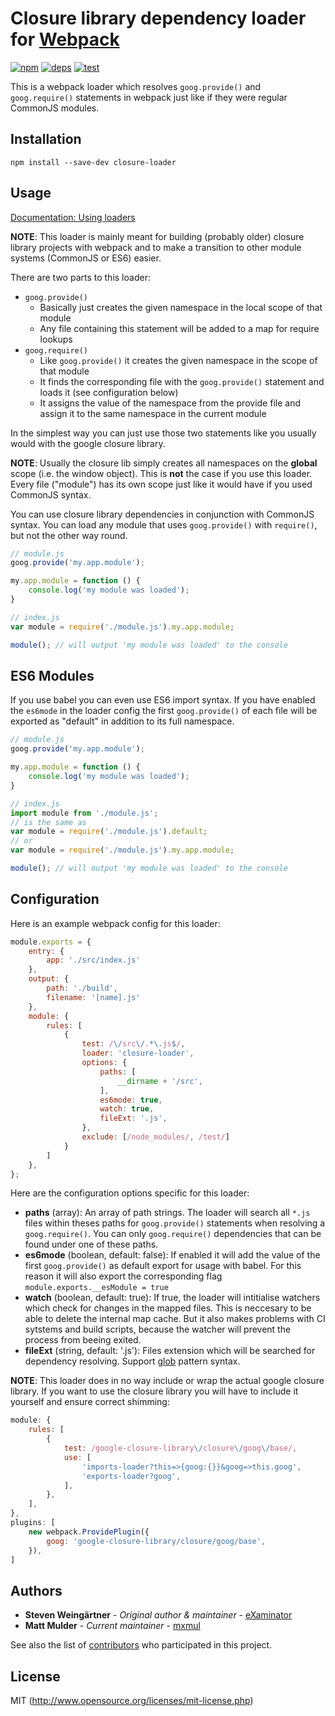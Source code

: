 # Closure library dependency loader for [Webpack](http://webpack.github.io/)

[![npm][npm]][npm-url]
[![deps][deps]][deps-url]
[![test][test]][test-url]

This is a webpack loader which resolves `goog.provide()` and `goog.require()` statements in webpack
just like if they were regular CommonJS modules.

## Installation
```npm install --save-dev closure-loader```

## Usage
[Documentation: Using loaders](http://webpack.github.io/docs/using-loaders.html)

**NOTE**: This loader is mainly meant for building (probably older) closure library projects with webpack
and to make a transition to other module systems (CommonJS or ES6) easier.

There are two parts to this loader:
- `goog.provide()`
    - Basically just creates the given namespace in the local scope of that module
    - Any file containing this statement will be added to a map for require lookups
- `goog.require()`
    - Like `goog.provide()` it creates the given namespace in the scope of that module
    - It finds the corresponding file with the `goog.provide()` statement and loads it (see configuration below)
    - It assigns the value of the namespace from the provide file and assign it to the same
      namespace in the current module

In the simplest way you can just use those two statements like you usually would with the google closure library.

**NOTE**: Usually the closure lib simply creates all namespaces on the **global** scope (i.e. the window object).
This is **not** the case if you use this loader. Every file ("module") has its own scope just like it would have
if you used CommonJS syntax.

You can use closure library dependencies in conjunction with CommonJS syntax. You can load any module that uses
`goog.provide()` with `require()`, but not the other way round.

```javascript
// module.js
goog.provide('my.app.module');

my.app.module = function () {
    console.log('my module was loaded');
}

// index.js
var module = require('./module.js').my.app.module;

module(); // will output 'my module was loaded' to the console
```

## ES6 Modules
If you use babel you can even use ES6 import syntax. If you have enabled the `es6mode` in the loader config
the first `goog.provide()` of each file will be exported as "default" in addition to its full namespace.

```javascript
// module.js
goog.provide('my.app.module');

my.app.module = function () {
    console.log('my module was loaded');
}

// index.js
import module from './module.js';
// is the same as
var module = require('./module.js').default;
// or
var module = require('./module.js').my.app.module;

module(); // will output 'my module was loaded' to the console
```

## Configuration
Here is an example webpack config for this loader:

```javascript
module.exports = {
    entry: {
        app: './src/index.js'
    },
    output: {
        path: './build',
        filename: '[name].js'
    },
    module: {
        rules: [
            {
                test: /\/src\/.*\.js$/,
                loader: 'closure-loader',
                options: {
                    paths: [
                        __dirname + '/src',
                    ],
                    es6mode: true,
                    watch: true,
                    fileExt: '.js',
                },
                exclude: [/node_modules/, /test/]
            }
        ]
    },
};
```

Here are the configuration options specific for this loader:

- **paths** (array): An array of path strings. The loader will search all `*.js` files within theses
  paths for `goog.provide()` statements when resolving a `goog.require()`. You can only `goog.require()`
  dependencies that can be found under one of these paths.
- **es6mode** (boolean, default: false): If enabled it will add the value of the first `goog.provide()`
  as default export for usage with babel. For this reason it will also export the corresponding flag
  `module.exports.__esModule = true`
- **watch** (boolean, default: true): If true, the loader will intitialise watchers which check for
  changes in the mapped files. This is neccesary to be able to delete the internal map cache. But
  it also makes problems with CI sytstems and build scripts, because the watcher will prevent the
  process from beeing exited.
- **fileExt** (string, default: '.js'): Files extension which will be searched for dependency resolving. 
  Support [glob](https://github.com/isaacs/node-glob) pattern syntax.

**NOTE**: This loader does in no way include or wrap the actual google closure library. If you want to use the closure library you will have to include it yourself and ensure correct shimming:

```javascript
module: {
    rules: [
        {
            test: /google-closure-library\/closure\/goog\/base/,
            use: [
                'imports-loader?this=>{goog:{}}&goog=>this.goog',
                'exports-loader?goog',
            ],
        },
    ],
},
plugins: [
    new webpack.ProvidePlugin({
        goog: 'google-closure-library/closure/goog/base',
    }),
]
```

## Authors

* **Steven Weingärtner** - *Original author & maintainer* - [eXaminator](https://github.com/eXaminator)
* **Matt Mulder** - *Current maintainer* - [mxmul](https://github.com/mxmul)

See also the list of [contributors](https://github.com/mxmul/closure-loader/graphs/contributors) who participated in this project.

## License

MIT (http://www.opensource.org/licenses/mit-license.php)

[npm]: https://img.shields.io/npm/v/closure-loader.svg
[npm-url]: https://npmjs.com/package/closure-loader

[deps]: https://david-dm.org/mxmul/closure-loader.svg
[deps-url]: https://david-dm.org/mxmul/closure-loader

[test]: http://img.shields.io/travis/mxmul/closure-loader.svg
[test-url]: https://travis-ci.org/mxmul/closure-loader
